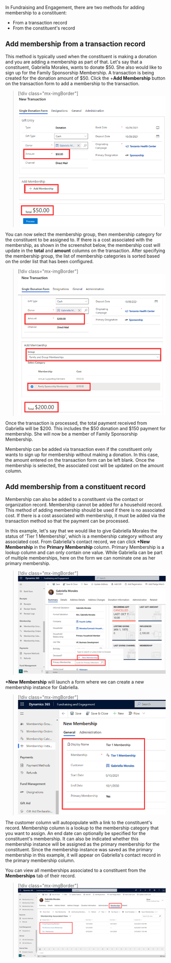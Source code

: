 In Fundraising and Engagement, there are two methods for adding membership to a constituent:

- From a transaction record
- From the constituent's record

## Add membership from a transaction record

This method is typically used when the constituent is making a donation and you are adding a membership as part of that. Let's say that a constituent, Gabriella Morales, wants to donate $50. She also would like to sign up for the Family Sponsorship Membership. A transaction is being created for the donation amount of \$50. Click the +**Add Membership** button on the transaction form to add a membership to the transaction.

> [!div class="mx-imgBorder"]
> [![Screenshot of a new transaction with amount, add membership button, and total highlighted.](../media/new-transaction.png)](../media/new-transaction.png#lightbox)

You can now select the membership group, then membership category for the constituent to be assigned to. If there is a cost associated with the membership, as shown in the screenshot below, the membership cost will update in the **total** and **amount** columns on the transaction. After specifying the membership group, the list of membership categories is sorted based on the order list that has been configured.

> [!div class="mx-imgBorder"]
> [![Screenshot of a new transaction with amount, membership group, and total highlighted.](../media/membership-group.png)](../media/membership-group.png#lightbox)

Once the transaction is processed, the total payment received from Gabriella will be $200. This includes the \$50 donation and \$150 payment for membership. She will now be a member of Family Sponsorship Membership.

Membership can be added via transaction even if the constituent only wants to sign up for membership without making a donation. In this case, the amount entered on the transaction form can be left blank. Once the membership is selected, the associated cost will be updated on the amount column.

## Add membership from a constituent record

Membership can also be added to a constituent via the contact or organization record. Membership cannot be added for a household record. This method of adding membership should be used if there is no associated cost. If there is a cost associated with membership, it must be added via the transaction method so that the payment can be processed.

In this example, let's say that we would like to give Gabriella Morales the status of 'Tier 1 Membership', which is a membership category without any associated cost. From Gabriella's contact record, we can click **+New Membership** in the **Primary Membership** column. Primary Membership is a lookup column and can only contain one value. While Gabriella can be part of multiple memberships, here on the form we can nominate one as her primary membership.

> [!div class="mx-imgBorder"]
> [![Screenshot of the contact summary with the primary membership field highlighted.](../media/primary-membership.png)](../media/primary-membership.png#lightbox)

**+New Membership** will launch a form where we can create a new membership instance for Gabriella.

> [!div class="mx-imgBorder"]
> [![Screenshot of the new membership form with general information displayed.](../media/new-membership-general.png)](../media/new-membership-general.png#lightbox)

The customer column will autopopulate with a link to the constituent's record. Membership column is a lookup to the membership category that you want to assign. An end date can optionally be specified for the constituent's membership. It can also be indicated whether this membership instance will be assigned as the primary membership for the constituent. Since the membership instance was saved as the primary membership in this example, it will appear on Gabriella's contact record in the primary membership column.

You can view all memberships associated to a constituent from the **Memberships** tab of their record.

> [!div class="mx-imgBorder"]
> [![Screenshot of the membership associated view from the memberships tab.](../media/all-memberships.png)](../media/all-memberships.png#lightbox)


